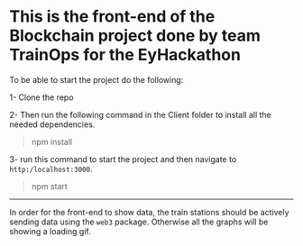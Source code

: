 # This is the front-end of the Blockchain project done by team TrainOps for the EyHackathon

To be able to start the project do the following:

1- Clone the repo

2- Then run the following command in the Client folder to install all the needed dependencies.
>npm install

3- run this command to start the project and then navigate to `http:/localhost:3000`.
> npm start

____

In order for the front-end to show data, the train stations should be actively sending data using the `web3` package. Otherwise all the graphs will be showing a loading gif.